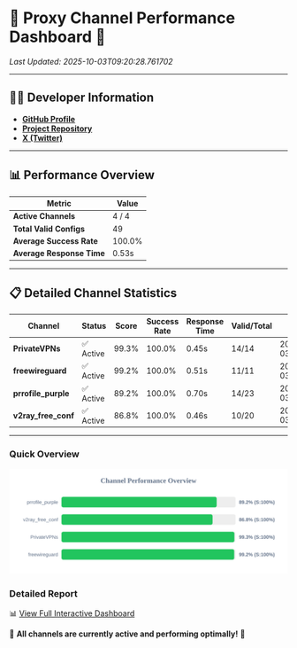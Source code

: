 # 🌟 Proxy Channel Performance Dashboard 🌟

_Last Updated: 2025-10-03T09:20:28.761702_

---

## 👩‍💻 Developer Information

- **[GitHub Profile](https://github.com/4n0nymou3)**  
- **[Project Repository](https://github.com/4n0nymou3/multi-proxy-config-fetcher)**  
- **[X (Twitter)](https://x.com/4n0nymou3)**  

---

## 📊 Performance Overview

| Metric                | Value       |
|-----------------------|-------------|
| **Active Channels**   | 4 / 4       |
| **Total Valid Configs** | 49          |
| **Average Success Rate** | 100.0%      |
| **Average Response Time** | 0.53s       |

---

## 📋 Detailed Channel Statistics

| Channel          | Status     | Score  | Success Rate | Response Time | Valid/Total | Last Success               |
|------------------|------------|--------|--------------|---------------|-------------|----------------------------|
| **PrivateVPNs**  | ✅ Active  | 99.3%  | 100.0% | 0.45s         | 14/14       | 2025-10-03T09:20:28.226464 |
| **freewireguard**  | ✅ Active  | 99.2%  | 100.0% | 0.51s         | 11/11       | 2025-10-03T09:20:28.759837 |
| **prrofile_purple**  | ✅ Active  | 89.2%  | 100.0% | 0.70s         | 14/23       | 2025-10-03T09:20:27.199895 |
| **v2ray_free_conf**  | ✅ Active  | 86.8%  | 100.0% | 0.46s         | 10/20       | 2025-10-03T09:20:27.744740 |

---

### Quick Overview
<div align="center">
  <a href="https://raw.githubusercontent.com/nullluser/NullRepo/refs/heads/main/assets/channel_stats_chart.svg">
    <img src="https://raw.githubusercontent.com/nullluser/NullRepo/refs/heads/main/assets/channel_stats_chart.svg" alt="Source Performance Statistics" width="800">
  </a>
</div>

### Detailed Report
📊 [View Full Interactive Dashboard](https://htmlpreview.github.io/?https://github.com/nullluser/NullRepo/blob/main/assets/performance_report.html)

🎉 **All channels are currently active and performing optimally!** 🎉
